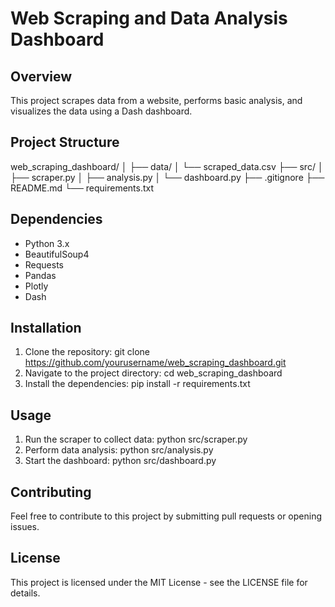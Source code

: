 # Web Scraping and Data Analysis Dashboard

## Overview
This project scrapes data from a website, performs basic analysis, and visualizes the data using a Dash dashboard.

## Project Structure
web_scraping_dashboard/
│
├── data/
│   └── scraped_data.csv
├── src/
│   ├── scraper.py
│   ├── analysis.py
│   └── dashboard.py
├── .gitignore
├── README.md
└── requirements.txt

## Dependencies
- Python 3.x
- BeautifulSoup4
- Requests
- Pandas
- Plotly
- Dash

## Installation
1. Clone the repository:
git clone https://github.com/yourusername/web_scraping_dashboard.git
2. Navigate to the project directory:
cd web_scraping_dashboard
3. Install the dependencies:
pip install -r requirements.txt

## Usage
1. Run the scraper to collect data:
python src/scraper.py
2. Perform data analysis:
python src/analysis.py
3. Start the dashboard:
python src/dashboard.py

## Contributing
Feel free to contribute to this project by submitting pull requests or opening issues.

## License
This project is licensed under the MIT License - see the LICENSE file for details.

